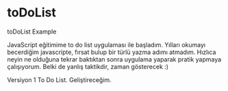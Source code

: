 # toDoList
toDoList Example

JavaScript eğitimime to do list uygulaması ile başladım.
Yılları okumayı becerdiğim javascripte, fırsat bulup bir türlü yazma adımı atmadım.
Hızlıca neyin ne olduğuna tekrar baktıktan sonra uygulama yaparak pratik yapmaya çalışıyorum. Belki de yanlış taktikdir, zaman gösterecek :)


Versiyon 1 To Do List. Geliştireceğim.
